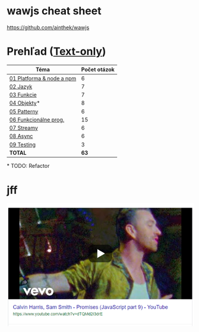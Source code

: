 # wawjs cheat sheet
https://github.com/ainthek/wawjs

# Prehľad ([Text-only](text/))

|           Téma                                        | Počet otázok |
|-------------------------------------------------------|--------------|
| [01 Platforma & node a npm](01_platforma_node_npm.md) |      6       |
| [02 Jazyk](02_jazyk.md)                               |      7       |
| [03 Funkcie](03_funkcie.md)                           |      7       |
| [04 Objekty](04_objekty.md)*                          |      8       |
| [05 Patterny](05_patterny.md)                         |      6       |
| [06 Funkcionálne prog.](06_funkcionalne_prog.md)      |      15      |
| [07 Streamy](07_streamy.md)                           |      6       |
| [08 Async](08_async.md)                               |      6       |
| [09 Testing](09_testing.md)                           |      3       |
| **TOTAL**                                             |    **63**    |

\* TODO: Refactor

# jff
[![](promises.png)](https://www.youtube.com/watch?v=dTQMd2I3drE)
